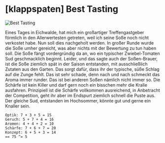 # \[klappspaten\] Best Tasting

![Best Tasting](https://farm8.staticflickr.com/7839/31664773447_e7178f2283_h.jpg)

Eines Tages in Eichwalde, hat mich ein großartiger Treffengastgeber förmlich in den Allerwertesten getreten, weil ich seine Soße noch nicht verkostet habe. Nun soll dies nachgeholt werden. In großer Runde wurde die Soße umher gereicht, was aber nichts mit der Bewertung zu tun haben soll. Die Soße fängt vordergründig da an, wo ein typischer Zwiebel-Tomaten Sud geschmacklich beginnt. Leider, und das sagte auch der Soßen-Brauer, ist die Soße ziemlich spät in der Saison entstanden, mit ausschließlich Zutaten aus den Garten. Das sorgt dafür, dass ihr der typische, süße Schlag auf die Zunge fehlt. Das ist sehr schade, denn nach und nach schmeckt das Aroma immer runder. Das ist bei anderen Soßen nämlich nicht immer so. Die Schärfe ist kein Killer und darf gern noch ein bisschen mehr die Kralle ausfahren. Prinzipiell ist die Schärfe vollkommen ausreichend, in Anbetracht der Competition, geht ihr aber im Endspurt ziemlich schnell die Puste aus. Der gleiche Sud, entstanden im Hochsommer, könnte gut und gerne ein Knaller sein.

```text
Optik: 7 + 3 + 5 = 15
Geruch: 5 + 7 + 4 = 16
Aromen: 4 + 4 + 2 = 10
Schärfe: 7 + 6 + 7 = 20
Konzept: 6 + 5 + 3 = 14
== 75 ^= 5
```

